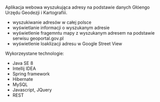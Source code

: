 Aplikacja webowa wyszukująca adresy na podstawie danych Głóengo Urzędu Geodezji i Kartografiii.

- wyszukiwanie adresów w całej polsce
- wyświetlanie informacji o wyszukanym adresie
- wyświetlenie fragemntu mapy z wyszukanym adresem na podstawie serwisu geoportal.gov.pl
- wyświetlenie loaklizacji adresu w Google Street View


Wykorzeystane technologie:
- Java SE 8
- Intellij IDEA
- Spring framework
- Hibernate
- MySQL
- Javascript, JQuery
- REST 